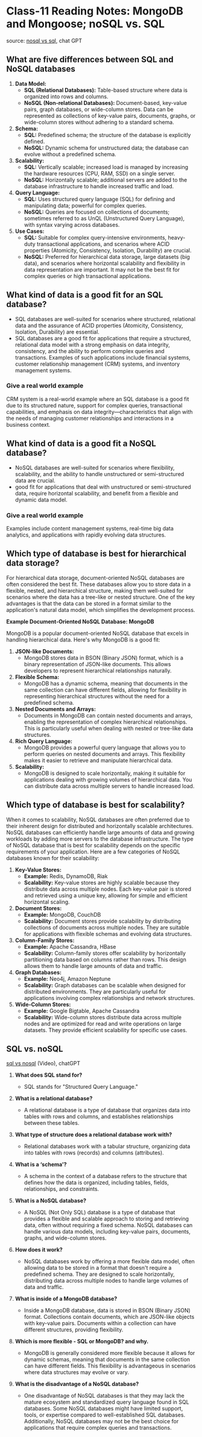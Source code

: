 # Class-11 Reading Notes: MongoDB and Mongoose; noSQL vs. SQL

source: [nosql vs sql](https://www.thegeekstuff.com/2014/01/sql-vs-nosql-db/?utm_source=tuicool), chat GPT

## What are five differences between SQL and NoSQL databases

1. **Data Model:**
    - **SQL (Relational Databases):** Table-based structure where data is organized into rows and columns.
    - **NoSQL (Non-relational Databases):** Document-based, key-value pairs, graph databases, or wide-column stores. Data can be represented as collections of key-value pairs, documents, graphs, or wide-column stores without adhering to a standard schema.
2. **Schema:**
    - **SQL:** Predefined schema; the structure of the database is explicitly defined.
    - **NoSQL:** Dynamic schema for unstructured data; the database can evolve without a predefined schema.
3. **Scalability:**
    - **SQL:** Vertically scalable; increased load is managed by increasing the hardware resources (CPU, RAM, SSD) on a single server.
    - **NoSQL:** Horizontally scalable; additional servers are added to the database infrastructure to handle increased traffic and load.
4. **Query Language:**
    - **SQL:** Uses structured query language (SQL) for defining and manipulating data; powerful for complex queries.
    - **NoSQL:** Queries are focused on collections of documents; sometimes referred to as UnQL (Unstructured Query Language), with syntax varying across databases.
5. **Use Cases:**
    - **SQL:** Suitable for complex query-intensive environments, heavy-duty transactional applications, and scenarios where ACID properties (Atomicity, Consistency, Isolation, Durability) are crucial.
    - **NoSQL:** Preferred for hierarchical data storage, large datasets (big data), and scenarios where horizontal scalability and flexibility in data representation are important. It may not be the best fit for complex queries or high transactional applications.

##  What kind of data is a good fit for an SQL database?

- SQL databases are well-suited for scenarios where structured, relational data and the assurance of ACID properties (Atomicity, Consistency, Isolation, Durability) are essential.
- SQL databases are a good fit for applications that require a structured, relational data model with a strong emphasis on data integrity, consistency, and the ability to perform complex queries and transactions. Examples of such applications include financial systems, customer relationship management (CRM) systems, and inventory management systems.

### Give a real world example

CRM system is a real-world example where an SQL database is a good fit due to its structured nature, support for complex queries, transactional capabilities, and emphasis on data integrity—characteristics that align with the needs of managing customer relationships and interactions in a business context.

## What kind of data is a good fit a NoSQL database?

- NoSQL databases are well-suited for scenarios where flexibility, scalability, and the ability to handle unstructured or semi-structured data are crucial.
- good fit for applications that deal with unstructured or semi-structured data, require horizontal scalability, and benefit from a flexible and dynamic data model.

### Give a real world example

Examples include content management systems, real-time big data analytics, and applications with rapidly evolving data structures.

## Which type of database is best for hierarchical data storage?

For hierarchical data storage, document-oriented NoSQL databases are often considered the best fit. These databases allow you to store data in a flexible, nested, and hierarchical structure, making them well-suited for scenarios where the data has a tree-like or nested structure. One of the key advantages is that the data can be stored in a format similar to the application's natural data model, which simplifies the development process.

**Example Document-Oriented NoSQL Database: MongoDB**

MongoDB is a popular document-oriented NoSQL database that excels in handling hierarchical data. Here's why MongoDB is a good fit:

1. **JSON-like Documents:**
    - MongoDB stores data in BSON (Binary JSON) format, which is a binary representation of JSON-like documents. This allows developers to represent hierarchical relationships naturally.
2. **Flexible Schema:**
    - MongoDB has a dynamic schema, meaning that documents in the same collection can have different fields, allowing for flexibility in representing hierarchical structures without the need for a predefined schema.
3. **Nested Documents and Arrays:**
    - Documents in MongoDB can contain nested documents and arrays, enabling the representation of complex hierarchical relationships. This is particularly useful when dealing with nested or tree-like data structures.
4. **Rich Query Language:**
    - MongoDB provides a powerful query language that allows you to perform queries on nested documents and arrays. This flexibility makes it easier to retrieve and manipulate hierarchical data.
5. **Scalability:**
    - MongoDB is designed to scale horizontally, making it suitable for applications dealing with growing volumes of hierarchical data. You can distribute data across multiple servers to handle increased load.

## Which type of database is best for scalability?

When it comes to scalability, NoSQL databases are often preferred due to their inherent design for distributed and horizontally scalable architectures. NoSQL databases can efficiently handle large amounts of data and growing workloads by adding more servers to the database infrastructure. The type of NoSQL database that is best for scalability depends on the specific requirements of your application. Here are a few categories of NoSQL databases known for their scalability:

1. **Key-Value Stores:**
    - **Example:** Redis, DynamoDB, Riak
    - **Scalability:** Key-value stores are highly scalable because they distribute data across multiple nodes. Each key-value pair is stored and retrieved using a unique key, allowing for simple and efficient horizontal scaling.
2. **Document Stores:**
    - **Example:** MongoDB, CouchDB
    - **Scalability:** Document stores provide scalability by distributing collections of documents across multiple nodes. They are suitable for applications with flexible schemas and evolving data structures.
3. **Column-Family Stores:**
    - **Example:** Apache Cassandra, HBase
    - **Scalability:** Column-family stores offer scalability by horizontally partitioning data based on columns rather than rows. This design allows them to handle large amounts of data and traffic.
4. **Graph Databases:**
    - **Example:** Neo4j, Amazon Neptune
    - **Scalability:** Graph databases can be scalable when designed for distributed environments. They are particularly useful for applications involving complex relationships and network structures.
5. **Wide-Column Stores:**
    - **Example:** Google Bigtable, Apache Cassandra
    - **Scalability:** Wide-column stores distribute data across multiple nodes and are optimized for read and write operations on large datasets. They provide efficient scalability for specific use cases.

## SQL vs. noSQL

[sql vs nosql](https://www.youtube.com/watch?v=ZS_kXvOeQ5Y) (Video), chatGPT

1. **What does SQL stand for?**
   - SQL stands for "Structured Query Language."

2. **What is a relational database?**
   - A relational database is a type of database that organizes data into tables with rows and columns, and establishes relationships between these tables.

3. **What type of structure does a relational database work with?**
   - Relational databases work with a tabular structure, organizing data into tables with rows (records) and columns (attributes).

4. **What is a ‘schema’?**
   - A schema in the context of a database refers to the structure that defines how the data is organized, including tables, fields, relationships, and constraints.

5. **What is a NoSQL database?**
   - A NoSQL (Not Only SQL) database is a type of database that provides a flexible and scalable approach to storing and retrieving data, often without requiring a fixed schema. NoSQL databases can handle various data models, including key-value pairs, documents, graphs, and wide-column stores.

6. **How does it work?**
   - NoSQL databases work by offering a more flexible data model, often allowing data to be stored in a format that doesn't require a predefined schema. They are designed to scale horizontally, distributing data across multiple nodes to handle large volumes of data and traffic.

7. **What is inside of a MongoDB database?**
   - Inside a MongoDB database, data is stored in BSON (Binary JSON) format. Collections contain documents, which are JSON-like objects with key-value pairs. Documents within a collection can have different structures, providing flexibility.

8. **Which is more flexible - SQL or MongoDB? and why.**
   - MongoDB is generally considered more flexible because it allows for dynamic schemas, meaning that documents in the same collection can have different fields. This flexibility is advantageous in scenarios where data structures may evolve or vary.

9. **What is the disadvantage of a NoSQL database?**
   - One disadvantage of NoSQL databases is that they may lack the mature ecosystem and standardized query language found in SQL databases. Some NoSQL databases might have limited support, tools, or expertise compared to well-established SQL databases. Additionally, NoSQL databases may not be the best choice for applications that require complex queries and transactions.
